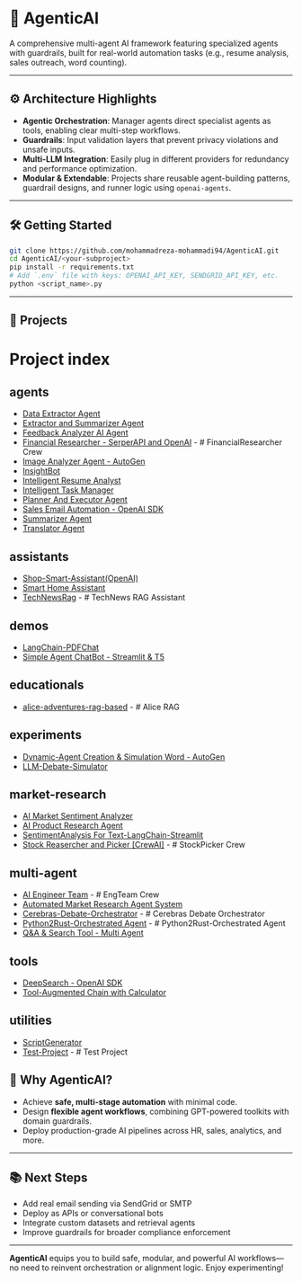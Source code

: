 # 🚀 AgenticAI

A comprehensive multi-agent AI framework featuring specialized agents with guardrails, built for real-world automation tasks (e.g., resume analysis, sales outreach, word counting).

---

## ⚙️ Architecture Highlights

* **Agentic Orchestration**: Manager agents direct specialist agents as tools, enabling clear multi-step workflows.
* **Guardrails**: Input validation layers that prevent privacy violations and unsafe inputs.
* **Multi-LLM Integration**: Easily plug in different providers for redundancy and performance optimization.
* **Modular & Extendable**: Projects share reusable agent-building patterns, guardrail designs, and runner logic using `openai-agents`.

---

## 🛠️ Getting Started

```bash
git clone https://github.com/mohammadreza-mohammadi94/AgenticAI.git
cd AgenticAI/<your-subproject>
pip install -r requirements.txt
# Add `.env` file with keys: OPENAI_API_KEY, SENDGRID_API_KEY, etc.
python <script_name>.py
```

---

## 📂 Projects
<!-- PROJECTS-INDEX-START -->

# Project index

## agents

- [Data Extractor Agent](projects/agents/Data%20Extractor%20Agent)
- [Extractor and Summarizer Agent](projects/agents/Extractor%20and%20Summarizer%20Agent)
- [Feedback Analyzer AI Agent](projects/agents/Feedback%20Analyzer%20AI%20Agent)
- [Financial Researcher - SerperAPI and OpenAI](projects/agents/Financial%20Researcher%20-%20SerperAPI%20and%20OpenAI) - # FinancialResearcher Crew
- [Image Analyzer Agent - AutoGen](projects/agents/Image%20Analyzer%20Agent%20-%20AutoGen)
- [InsightBot](projects/agents/InsightBot)
- [Intelligent Resume Analyst](projects/agents/Intelligent%20Resume%20Analyst)
- [Intelligent Task Manager](projects/agents/Intelligent%20Task%20Manager)
- [Planner And Executor Agent](projects/agents/Planner%20And%20Executor%20Agent)
- [Sales Email Automation - OpenAI SDK](projects/agents/Sales%20Email%20Automation%20-%20OpenAI%20SDK)
- [Summarizer Agent](projects/agents/Summarizer%20Agent)
- [Translator Agent](projects/agents/Translator%20Agent)


## assistants

- [Shop-Smart-Assistant(OpenAI)](projects/assistants/Shop-Smart-Assistant%28OpenAI%29)
- [Smart Home Assistant](projects/assistants/Smart%20Home%20Assistant)
- [TechNewsRag](projects/assistants/TechNewsRag) - # TechNews RAG Assistant


## demos

- [LangChain-PDFChat](projects/demos/LangChain-PDFChat)
- [Simple Agent ChatBot - Streamlit & T5](projects/demos/Simple%20Agent%20ChatBot%20-%20Streamlit%20%26%20T5)


## educationals

- [alice-adventures-rag-based](projects/educationals/alice-adventures-rag-based) - # Alice RAG


## experiments

- [Dynamic-Agent Creation & Simulation Word - AutoGen](projects/experiments/Dynamic-Agent%20Creation%20%26%20Simulation%20Word%20-%20AutoGen)
- [LLM-Debate-Simulator](projects/experiments/LLM-Debate-Simulator)


## market-research

- [AI Market Sentiment Analyzer](projects/market-research/AI%20Market%20Sentiment%20Analyzer)
- [AI Product Research Agent](projects/market-research/AI%20Product%20Research%20Agent)
- [SentimentAnalysis For Text-LangChain-Streamlit](projects/market-research/SentimentAnalysis%20For%20Text-LangChain-Streamlit)
- [Stock Reasercher and Picker \[CrewAI\]](projects/market-research/Stock%20Reasercher%20and%20Picker%20%5BCrewAI%5D) - # StockPicker Crew


## multi-agent

- [AI Engineer Team](projects/multi-agent/AI%20Engineer%20Team) - # EngTeam Crew
- [Automated Market Research Agent System](projects/multi-agent/Automated%20Market%20Research%20Agent%20System)
- [Cerebras-Debate-Orchestrator](projects/multi-agent/Cerebras-Debate-Orchestrator) - # Cerebras Debate Orchestrator
- [Python2Rust-Orchestrated Agent](projects/multi-agent/Python2Rust-Orchestrated%20Agent) - # Python2Rust-Orchestrated Agent
- [Q&A & Search Tool - Multi Agent](projects/multi-agent/Q%26A%20%26%20Search%20Tool%20-%20Multi%20Agent)


## tools

- [DeepSearch - OpenAI SDK](projects/tools/DeepSearch%20-%20OpenAI%20SDK)
- [Tool-Augmented Chain with Calculator](projects/tools/Tool-Augmented%20Chain%20with%20Calculator)


## utilities

- [ScriptGenerator](projects/utilities/ScriptGenerator)
- [Test-Project](projects/utilities/Test-Project) - # Test Project

<!-- PROJECTS-INDEX-END -->


## 🌟 Why AgenticAI?

* Achieve **safe, multi-stage automation** with minimal code.
* Design **flexible agent workflows**, combining GPT-powered toolkits with domain guardrails.
* Deploy production-grade AI pipelines across HR, sales, analytics, and more.

---

## 📚 Next Steps

* Add real email sending via SendGrid or SMTP
* Deploy as APIs or conversational bots
* Integrate custom datasets and retrieval agents
* Improve guardrails for broader compliance enforcement

---

**AgenticAI** equips you to build safe, modular, and powerful AI workflows—no need to reinvent orchestration or alignment logic. Enjoy experimenting!
